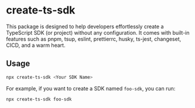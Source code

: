 # create-ts-sdk

This package is designed to help developers effortlessly create a TypeScript SDK (or project) without any configuration. It comes with built-in features such as pnpm, tsup, eslint, prettierrc, husky, ts-jest, changeset, CICD, and a warm heart.

## Usage

```bash
npx create-ts-sdk <Your SDK Name>
```

For example, if you want to create a SDK named `foo-sdk`, you can run:

```bash
npx create-ts-sdk foo-sdk
```